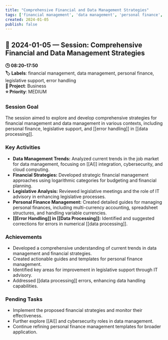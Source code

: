 ```yaml
---
title: "Comprehensive Financial and Data Management Strategies"
tags: ['financial management', 'data management', 'personal finance', 'legislative support', 'error handling']
created: 2024-01-05
publish: false
---
```


## 📅 2024-01-05 — Session: Comprehensive Financial and Data Management Strategies

**🕒 08:20–17:50**  
**🏷️ Labels**: financial management, data management, personal finance, legislative support, error handling  
**📂 Project**: Business  
**⭐ Priority**: MEDIUM  


### Session Goal
The session aimed to explore and develop comprehensive strategies for financial management and data management in various contexts, including personal finance, legislative support, and [[error handling]] in [[data processing]].

### Key Activities
- **Data Management Trends:** Analyzed current trends in the job market for data management, focusing on [[AI]] integration, cybersecurity, and cloud computing.
- **Financial Strategies:** Developed strategic financial management approaches using logarithmic categories for budgeting and financial planning.
- **Legislative Analysis:** Reviewed legislative meetings and the role of IT advisory in enhancing legislative processes.
- **Personal Finance Management:** Created detailed guides for managing personal finances, including multi-currency accounting, spreadsheet structures, and handling variable currencies.
- **[[Error Handling]] in [[Data Processing]]:** Identified and suggested corrections for errors in numerical [[data processing]].

### Achievements
- Developed a comprehensive understanding of current trends in data management and financial strategies.
- Created actionable guides and templates for personal finance management.
- Identified key areas for improvement in legislative support through IT advisory.
- Addressed [[data processing]] errors, enhancing data handling capabilities.

### Pending Tasks
- Implement the proposed financial strategies and monitor their effectiveness.
- Further explore [[AI]] and cybersecurity roles in data management.
- Continue refining personal finance management templates for broader application.
